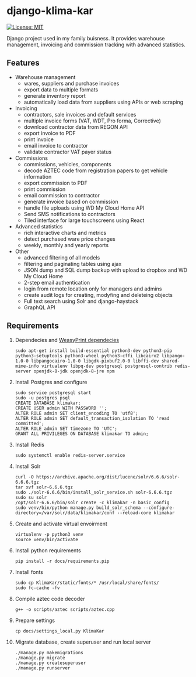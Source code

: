 # django-klima-kar

[![License: MIT](https://img.shields.io/badge/License-MIT-yellow.svg)](https://github.com/karpiq24/django-klima-kar/blob/master/LICENSE)

Django project used in my family buisness. It provides warehouse management, invoicing and commission tracking with advanced statistics.

## Features

-   Warehouse management
    -   wares, suppliers and purchase invoices
    -   export data to multiple formats
    -   generate inventory report
    -   automatically load data from suppliers using APIs or web scraping
-   Invoicing
    -   contractors, sale invoices and default services
    -   multiple invoice forms (VAT, WDT, Pro forma, Corrective)
    -   download contractor data from REGON API
    -   export invoice to PDF
    -   print invoice
    -   email invoice to contractor
    -   validate contractor VAT payer status
-   Commissions
    -   commissions, vehicles, components
    -   decode AZTEC code from registration papers to get vehicle information
    -   export commission to PDF
    -   print commission
    -   email commission to contractor
    -   generate invoice based on commission
    -   handle file uploads using WD My Cloud Home API
    -   Send SMS notifications to contractors
    -   Tiled interface for large touchscreens using React
-   Advanced statistics
    -   rich interactive charts and metrics
    -   detect purchased ware price changes
    -   weekly, monthly and yearly reports
-   Other
    -   advanced filtering of all models
    -   filtering and paginating tables using ajax
    -   JSON dump and SQL dump backup with upload to dropbox and WD My Cloud Home
    -   2-step email authentication
    -   login from remote location only for managers and admins
    -   create audit logs for creating, modyfing and deleteing objects
    -   Full text search using Solr and django-haystack
    -   GraphQL API

## Requirements

1. Dependecies and [WeasyPrint dependecies](https://weasyprint.readthedocs.io/en/latest/install.html)
    ```
    sudo apt-get install build-essential python3-dev python3-pip python3-setuptools python3-wheel python3-cffi libcairo2 libpango-1.0-0 libpangocairo-1.0-0 libgdk-pixbuf2.0-0 libffi-dev shared-mime-info virtualenv libpq-dev postgresql postgresql-contrib redis-server openjdk-8-jdk openjdk-8-jre npm
    ```
2. Install Postgres and configure
    ```
    sudo service postgresql start
    sudo -u postgres psql
    CREATE DATABASE klimakar;
    CREATE USER admin WITH PASSWORD '';
    ALTER ROLE admin SET client_encoding TO 'utf8';
    ALTER ROLE admin SET default_transaction_isolation TO 'read committed';
    ALTER ROLE admin SET timezone TO 'UTC';
    GRANT ALL PRIVILEGES ON DATABASE klimakar TO admin;
    ```
3. Install Redis
    ```
    sudo systemctl enable redis-server.service
    ```
4. Install Solr
    ```
    curl -O https://archive.apache.org/dist/lucene/solr/6.6.6/solr-6.6.6.tgz
    tar xvf solr-6.6.6.tgz
    sudo ./solr-6.6.6/bin/install_solr_service.sh solr-6.6.6.tgz
    sudo su solr
    /opt/solr-6.6.6/bin/solr create -c klimakar -n basic_config
    sudo venv/bin/python manage.py build_solr_schema --configure-directory=/var/solr/data/klimakar/conf --reload-core klimakar
    ```
5. Create and activate virtual envoirment
    ```
    virtualenv -p python3 venv
    source venv/bin/activate
    ```
6. Install python requirements
    ```
    pip install -r docs/requirements.pip
    ```
7. Install fonts
    ```
    sudo cp KlimaKar/static/fonts/* /usr/local/share/fonts/
    sudo fc-cache -fv
    ```
8. Compile aztec code decoder
    ```
    g++ -o scripts/aztec scripts/aztec.cpp
    ```
9. Prepare settings


    ```
    cp docs/settings_local.py KlimaKar
    ```

10. Migrate database, create superuser and run local server
    ```
    ./manage.py makemigrations
    ./manage.py migrate
    ./manage.py createsuperuser
    ./manage.py runserver
    ```

